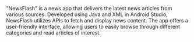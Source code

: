 "NewsFlash" is a news app that delivers the latest news articles from various sources. Developed using Java and XML in Android Studio, NewsFlash utilizes APIs to fetch and display news content. The app offers a user-friendly interface, allowing users to easily browse through different categories and read articles of interest.
